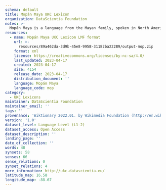 ```yaml
---
schema: default
title: Mopán Maya UKC Lexicon
organization: DataScientia Foundation
notes: >-
  Mopán Maya is a language from the Mayan family, spoken in North America. The UKC Lexicon of Mopán Maya is represented as a lexico-semantic network. It consists of words, word senses, synsets, as well as sense-level and synset-level relationships.
resources:
  - name: Mopán Maya UKC Lexicon LMF format
    url: >-
      resources/89a462da-3d9b-45e8-9958-31182ba22289/output-mop.zip
    format: xml
    license: https://creativecommons.org/licenses/by-nc-sa/4.0/
    last_updated: 2023-04-17
    created: 2023-04-17
    size: 4154
    release_date: 2023-04-17
    distribution_document: ''
    language: Mopán Maya
    language_code: mop
category:
  - UKC Lexicons
maintainer: DataScientia Foundation
maintainer_email: ''
tags: ''
provenance: 'Wiktionary 2022.01. by Wikimedia Foundation (http://en.wiktionary.org); CogNet 2.1 by Khuyagbaatar Batsuren, National University of Mongolia (http://cognet.ukc.disi.unitn.it); Native Languages of the Americas 2021.11. by Laura Redish and Orrin Lewis (http://www.native-languages.org); Princeton WordNet 2.1 by Princeton University (https://wordnet.princeton.edu)'
version: '1.0'
dataset_level: Language Level (L1-2)
dataset_access: Open Access
dataset_description: ''
landing_page: ''
date_of_collection: ''
words: 48
synsets: 58
senses: 66
sense_relations: 0
synset_relations: 4
more_information: http://ukc.datascientia.eu/
latitude_map: 16.58
longitude_map: -88.67
---
```

